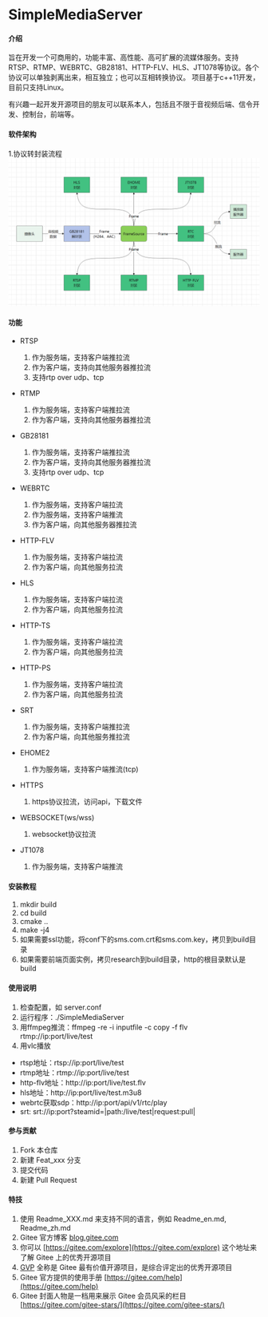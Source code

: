 # SimpleMediaServer

#### 介绍
旨在开发一个可商用的，功能丰富、高性能、高可扩展的流媒体服务。支持RTSP、RTMP、WEBRTC、GB28181、HTTP-FLV、HLS、JT1078等协议。各个协议可以单独剥离出来，相互独立；也可以互相转换协议。
项目基于c++11开发，目前只支持Linux。

有兴趣一起开发开源项目的朋友可以联系本人，包括且不限于音视频后端、信令开发、控制台，前端等。

#### 软件架构
1.协议转封装流程
![输入图片说明](img1715737582290.png)

#### 功能
- RTSP
    1. 作为服务端，支持客户端推拉流
    2. 作为客户端，支持向其他服务器推拉流
    3. 支持rtp over udp、tcp

- RTMP
    1. 作为服务端，支持客户端推拉流
    2. 作为客户端，支持向其他服务器推拉流

- GB28181
    1. 作为服务端，支持客户端推拉流
    2. 作为客户端，支持向其他服务器推拉流
    3. 支持rtp over udp、tcp

- WEBRTC
    1. 作为服务端，支持客户端拉流
    2. 作为服务端，支持客户端推流
    3. 作为客户端，向其他服务器推拉流

- HTTP-FLV
    1. 作为服务端，支持客户端拉流
    2. 作为客户端，向其他服务拉流

- HLS
    1. 作为服务端，支持客户端拉流
    2. 作为客户端，向其他服务拉流

- HTTP-TS
    1. 作为服务端，支持客户端拉流
    2. 作为客户端，向其他服务拉流


- HTTP-PS
    1. 作为服务端，支持客户端拉流
    2. 作为客户端，向其他服务拉流


- SRT
    1. 作为服务端，支持客户端推拉流
    2. 作为客户端，向其他服务推拉流


- EHOME2
    1. 作为服务端，支持客户端推流(tcp)


- HTTPS
    1. https协议拉流，访问api，下载文件


- WEBSOCKET(ws/wss)
    1. websocket协议拉流


- JT1078
    1. 作为服务端，支持客户端推流

#### 安装教程

1.  mkdir build
2.  cd build
3.  cmake ..
4.  make -j4
5.  如果需要ssl功能，将conf下的sms.com.crt和sms.com.key，拷贝到build目录
6.  如果需要前端页面实例，拷贝research到build目录，http的根目录默认是build

#### 使用说明

1.  检查配置，如 server.conf
2.  运行程序：./SimpleMediaServer
3.  用ffmpeg推流：ffmpeg -re -i inputfile -c copy -f flv rtmp://ip:port/live/test
4.  用vlc播放
- rtsp地址：rtsp://ip:port/live/test
- rtmp地址：rtmp://ip:port/live/test
- http-flv地址：http://ip:port/live/test.flv
- hls地址：http://ip:port/live/test.m3u8
- webrtc获取sdp：http://ip:port/api/v1/rtc/play
- srt: srt://ip:port?steamid=|path:/live/test|request:pull|

#### 参与贡献

1.  Fork 本仓库
2.  新建 Feat_xxx 分支
3.  提交代码
4.  新建 Pull Request


#### 特技

1.  使用 Readme\_XXX.md 来支持不同的语言，例如 Readme\_en.md, Readme\_zh.md
2.  Gitee 官方博客 [blog.gitee.com](https://blog.gitee.com)
3.  你可以 [https://gitee.com/explore](https://gitee.com/explore) 这个地址来了解 Gitee 上的优秀开源项目
4.  [GVP](https://gitee.com/gvp) 全称是 Gitee 最有价值开源项目，是综合评定出的优秀开源项目
5.  Gitee 官方提供的使用手册 [https://gitee.com/help](https://gitee.com/help)
6.  Gitee 封面人物是一档用来展示 Gitee 会员风采的栏目 [https://gitee.com/gitee-stars/](https://gitee.com/gitee-stars/)
